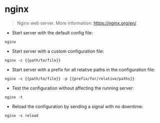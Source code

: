 # nginx

> Nginx web server.
> More information: <https://nginx.org/en/>.

- Start server with the default config file:

`nginx`

- Start server with a custom configuration file:

`nginx -c {{path/to/file}}`

- Start server with a prefix for all relative paths in the configuration file:

`nginx -c {{path/to/file}} -p {{prefix/for/relative/paths}}`

- Test the configuration without affecting the running server:

`nginx -t`

- Reload the configuration by sending a signal with no downtime:

`nginx -s reload`
